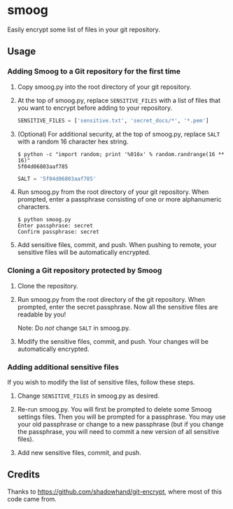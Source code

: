 smoog
=====

Easily encrypt some list of files in your git repository.

## Usage

### Adding Smoog to a Git repository for the first time

1. Copy smoog.py into the root directory of your git repository.

2. At the top of smoog.py, replace `SENSITIVE_FILES` with a list of files
that you want to encrypt before adding to your repository.

    ```python
    SENSITIVE_FILES = ['sensitive.txt', 'secret_docs/*', '*.pem']
    ```

3. (Optional) For additional security, at the top of smoog.py, replace `SALT`
with a random 16 character hex string.

    ```shell
    $ python -c "import random; print '%016x' % random.randrange(16 ** 16)"
    5f04d06803aaf785
    ```

    ```python
    SALT = '5f04d06803aaf785'
    ```

4. Run smoog.py from the root directory of your git repository. When prompted,
enter a passphrase consisting of one or more alphanumeric characters.

    ```shell
    $ python smoog.py
    Enter passphrase: secret
    Confirm passphrase: secret

5. Add sensitive files, commit, and push. When pushing to remote, your
sensitive files will be automatically encrypted.

### Cloning a Git repository protected by Smoog

1. Clone the repository.

2. Run smoog.py from the root directory of the git repository. When prompted,
enter the secret passphrase. Now all the sensitive files are readable by you!

    Note: Do *not* change `SALT` in smoog.py.

3. Modify the sensitive files, commit, and push. Your changes will be
automatically encrypted.

### Adding additional sensitive files

If you wish to modify the list of sensitive files, follow these steps.

1. Change `SENSITIVE_FILES` in smoog.py as desired.

2. Re-run smoog.py. You will first be prompted to delete some Smoog settings
files. Then you will be prompted for a passphrase. You may use your old
passphrase or change to a new passphrase (but if you change the passphrase,
you will need to commit a new version of all sensitive files).

3. Add new sensitive files, commit, and push.

## Credits

Thanks to https://github.com/shadowhand/git-encrypt, where most of this code
came from.

